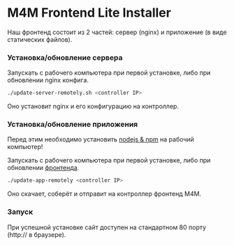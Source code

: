 # M4M Frontend Lite Installer
Наш фронтенд состоит из 2 частей: сервер (nginx) и приложение (в виде статических файлов).

### Установка/обновление сервера
Запускать с рабочего компьютера при первой установке, либо при обновлении nginx конфига.

```bash
./update-server-remotely.sh <controller IP>
``` 

Оно установит nginx и его конфигурацию на контроллер.

### Установка/обновление приложения
Перед этим необходимо установить [nodejs & npm](https://nodejs.org) на рабочий компьютер!

Запускать с рабочего компьютера при первой установке, либо при обновлении [фронтенда](https://github.com/m4mcontroller/frontend).

```bash
./update-app-remotely <controller IP>
```

Оно скачает, соберёт и отправит на контроллер фронтенд M4M.

### Запуск
При успешной установке сайт доступен на стандартном 80 порту (http://<controller IP> в браузере).
